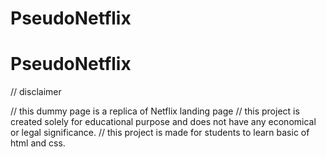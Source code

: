 # PseudoNetflix
# PseudoNetflix

// disclaimer


// this dummy page is a replica of Netflix landing page 
// this project is created solely for educational purpose and does not have any economical or legal significance.
// this project is made for students to learn basic of html and css.

